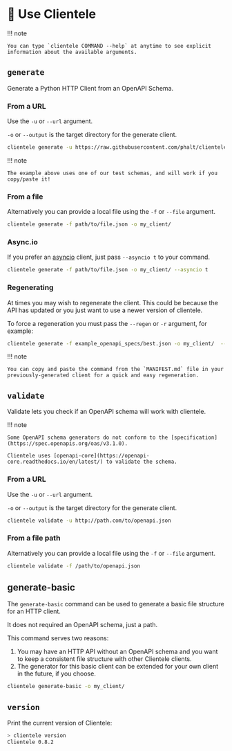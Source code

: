 
# 📝 Use Clientele

!!! note

    You can type `clientele COMMAND --help` at anytime to see explicit information about the available arguments.

## `generate`

Generate a Python HTTP Client from an OpenAPI Schema.

### From a URL

Use the `-u` or `--url` argument.

`-o` or `--output` is the target directory for the generate client.

```sh
clientele generate -u https://raw.githubusercontent.com/phalt/clientele/main/example_openapi_specs/best.json -o my_client/
```

!!! note

    The example above uses one of our test schemas, and will work if you copy/paste it!

### From a file

Alternatively you can provide a local file using the `-f` or `--file` argument.

```sh
clientele generate -f path/to/file.json -o my_client/
```

### Async.io

If you prefer an [asyncio](https://docs.python.org/3/library/asyncio.html) client, just pass `--asyncio t` to your command.

```sh
clientele generate -f path/to/file.json -o my_client/ --asyncio t
```

### Regenerating

At times you may wish to regenerate the client. This could be because the API has updated or you just want to use a newer version of clientele.

To force a regeneration you must pass the `--regen` or `-r` argument, for example:

```sh
clientele generate -f example_openapi_specs/best.json -o my_client/  --regen t
```

!!! note

    You can copy and paste the command from the `MANIFEST.md` file in your previously-generated client for a quick and easy regeneration.

## `validate`

Validate lets you check if an OpenAPI schema will work with clientele.

!!! note

    Some OpenAPI schema generators do not conform to the [specification](https://spec.openapis.org/oas/v3.1.0).

    Clientele uses [openapi-core](https://openapi-core.readthedocs.io/en/latest/) to validate the schema.

### From a URL

Use the `-u` or `--url` argument.

`-o` or `--output` is the target directory for the generate client.

```sh
clientele validate -u http://path.com/to/openapi.json
```

### From a file path

Alternatively you can provide a local file using the `-f` or `--file` argument.

```sh
clientele validate -f /path/to/openapi.json
```

## generate-basic

The `generate-basic` command can be used to generate a basic file structure for an HTTP client.

It does not required an OpenAPI schema, just a path.

This command serves two reasons:

1. You may have an HTTP API without an OpenAPI schema and you want to keep a consistent file structure with other Clientele clients.
2. The generator for this basic client can be extended for your own client in the future, if you choose.

```sh
clientele generate-basic -o my_client/
```

## `version`

Print the current version of Clientele:

```sh
> clientele version
Clientele 0.8.2
```
